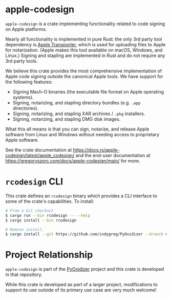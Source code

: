 # apple-codesign

`apple-codesign` is a crate implementing functionality related to code signing
on Apple platforms.

Nearly all functionality is implemented in pure Rust: the only 3rd party tool
dependency is [Apple Transporter](https://help.apple.com/itc/transporteruserguide/),
which is used for uploading files to Apple for notarization. (Apple makes this tool
available on macOS, Windows, and Linux.) Signing and stapling are implemented in Rust
and do not require any 3rd party tools.

We believe this crate provides the most comprehensive implementation of Apple
code signing outside the canonical Apple tools. We have support for the following
features:

* Signing Mach-O binaries (the executable file format on Apple operating systems).
* Signing, notarizing, and stapling directory bundles (e.g. `.app` directories).
* Signing, notarizing, and stapling XAR archives / `.pkg` installers.
* Signing, notarizing, and stapling DMG disk images.

What this all means is that you can sign, notarize, and release Apple software
from Linux and Windows without needing access to proprietary Apple software.

See the crate documentation at https://docs.rs/apple-codesign/latest/apple_codesign/
and the end-user documentation at
https://gregoryszorc.com/docs/apple-codesign/main/ for more.

# `rcodesign` CLI

This crate defines an `rcodesign` binary which provides a CLI interface to
some of the crate's capabilities. To install:

```bash
# From a Git checkout
$ cargo run --bin rcodesign -- --help
$ cargo install --bin rcodesign

# Remote install.
$ cargo install --git https://github.com/indygreg/PyOxidizer --branch main rcodesign
```

# Project Relationship

`apple-codesign` is part of the
[PyOxidizer](https://github.com/indygreg/PyOxidizer.git) project and
this crate is developed in that repository.

While this crate is developed as part of a larger project, modifications
to support its use outside of its primary use case are very much welcome!
